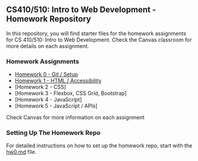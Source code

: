 ## CS410/510: Intro to Web Development - Homework Repository

In this repository, you will find starter files for the homework assignments for CS 410/510: Intro to Web Development. Check the Canvas classroom for more details on each assignment.

### Homework Assignments

- [Homework 0 - Git / Setup](https://github.com/aphamdd/CS410-Intro-to-Web-Development/blob/main/hw0/hw0.md)
- [Homework 1 - HTML / Accessibility](https://aphamdd.github.io/CS410-Intro-to-Web-Development/hw1/03-navbar.html)
- [Homework 2 - CSS]
- [Homework 3 - Flexbox, CSS Grid, Bootstrap]
- [Homework 4 - JavaScript]
- [Homework 5 - JavaScript / APIs]

Check Canvas for more information on each assignment

### Setting Up The Homework Repo

For detailed instructions on how to set up the homework repo, start with the [hw0.md](https://github.com/caterinasworld/webdev-homework/blob/main/hw0/hw0.md) file.
